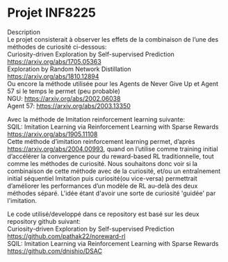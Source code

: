 # Projet INF8225

Description  
Le projet consisterait à observer les effets de la combinaison de l’une des méthodes de curiosité ci-dessous:  
Curiosity-driven Exploration by Self-supervised Prediction  
https://arxiv.org/abs/1705.05363  
Exploration by Random Network Distillation  
https://arxiv.org/abs/1810.12894  
Ou encore la méthode utilisée pour les Agents de Never Give Up et Agent 57 si le temps le permet (peu probable)  
NGU: https://arxiv.org/abs/2002.06038  
Agent 57: https://arxiv.org/abs/2003.13350  


Avec la méthode de Imitation reinforcement learning suivante:  
SQIL: Imitation Learning via Reinforcement Learning with Sparse Rewards  
https://arxiv.org/abs/1905.11108  
Cette méthode d’imitation reinforcement learning permet, d’après https://arxiv.org/abs/2004.00993, quand on l’utilise comme training initial d’accélérer la convergence pour du reward-based RL traditionnelle, tout comme les méthodes de curiosité.
Nous souhaitons donc voir si la combinaison de cette méthode avec de la curiosité, et/ou un entraînement initial séquentiel Imitation puis curiosité(ou vice-versa) permettrait d’améliorer les performances d’un modèle de RL au-delà des deux méthodes séparé. L'idée étant d'avoir une sorte de curiosité 'guidée' par l'imitation.  

Le code utilisé/developpé dans ce repository est basé sur les deux repository github suivant:  
Curiosity-driven Exploration by Self-supervised Prediction   
https://github.com/pathak22/noreward-rl   
SQIL: Imitation Learning via Reinforcement Learning with Sparse Rewards  
https://github.com/dnishio/DSAC   


